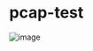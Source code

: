# pcap-test

![image](https://user-images.githubusercontent.com/63638850/134192742-55eaebb1-0246-42b3-91c2-9a0467d2fc4f.png)
